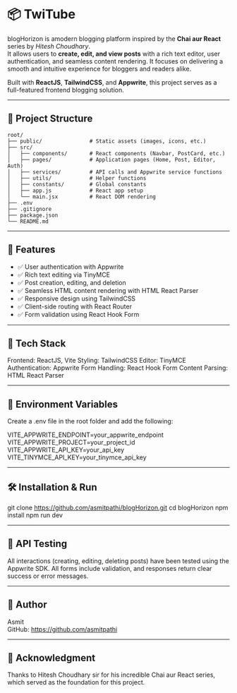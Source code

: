 # 📦 TwiTube

blogHorizon is amodern blogging platform inspired by the **Chai aur React** series by *Hitesh Choudhary*.  
It allows users to **create, edit, and view posts** with a rich text editor, user authentication, and seamless content rendering.
It focuses on delivering a smooth and intuitive experience for bloggers and readers alike.

Built with **ReactJS**, **TailwindCSS**, and **Appwrite**, this project serves as a full-featured frontend blogging solution.

---

## 📁 Project Structure

```text
root/
├── public/               # Static assets (images, icons, etc.)
├── src/
│   ├── components/       # React components (Navbar, PostCard, etc.)
│   ├── pages/            # Application pages (Home, Post, Editor, Auth)
│   ├── services/         # API calls and Appwrite service functions
│   ├── utils/            # Helper functions
│   ├── constants/        # Global constants
│   ├── app.js            # React app setup
│   └── main.jsx          # React DOM rendering
├── .env
├── .gitignore
├── package.json
└── README.md
```

---

## 🚀 Features

- ✅ User authentication with Appwrite
- ✅ Rich text editing via TinyMCE
- ✅ Post creation, editing, and deletion
- ✅ Seamless HTML content rendering with HTML React Parser
- ✅ Responsive design using TailwindCSS
- ✅ Client-side routing with React Router
- ✅ Form validation using React Hook Form

---

## 🧰 Tech Stack

Frontend: ReactJS, Vite
Styling: TailwindCSS
Editor: TinyMCE
Authentication: Appwrite
Form Handling: React Hook Form
Content Parsing: HTML React Parser

---

## 🔐 Environment Variables

Create a .env file in the root folder and add the following:  

VITE_APPWRITE_ENDPOINT=your_appwrite_endpoint
VITE_APPWRITE_PROJECT=your_project_id
VITE_APPWRITE_API_KEY=your_api_key
VITE_TINYMCE_API_KEY=your_tinymce_api_key

---

## 🛠️ Installation & Run

git clone https://github.com/asmitpathi/blogHorizon.git
cd blogHorizon
npm install
npm run dev 

---

## 📮 API Testing

All interactions (creating, editing, deleting posts) have been tested using the Appwrite SDK.
All forms include validation, and responses return clear success or error messages.

---

## 📌 Author

Asmit  
GitHub: https://github.com/asmitpathi  

---

## 🙏 Acknowledgment

Thanks to Hitesh Choudhary sir for his incredible Chai aur React series, which served as the foundation for this project.  
